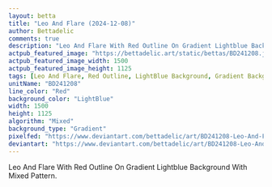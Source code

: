 ```yaml
---
layout: betta
title: "Leo And Flare (2024-12-08)"
author: Bettadelic
comments: true
description: "Leo And Flare With Red Outline On Gradient Lightblue Background With Mixed Pattern."
actpub_featured_image: "https://bettadelic.art/static/bettas/BD241208.jpg"
actpub_featured_image_width: 1500
actpub_featured_image_height: 1125
tags: [Leo And Flare, Red Outline, LightBlue Background, Gradient Background Pattern, Mixed Pattern, December 2024]
unitName: "BD241208"
line_color: "Red"
background_color: "LightBlue"
width: 1500
height: 1125
algorithm: "Mixed"
background_type: "Gradient"
pixelfed: "https://www.deviantart.com/bettadelic/art/BD241208-Leo-And-Flare-2024-12-08-1131707415"
deviantart: "https://www.deviantart.com/bettadelic/art/BD241208-Leo-And-Flare-2024-12-08-1131707415"
---
```


Leo And Flare With Red Outline On Gradient Lightblue Background With Mixed Pattern.
